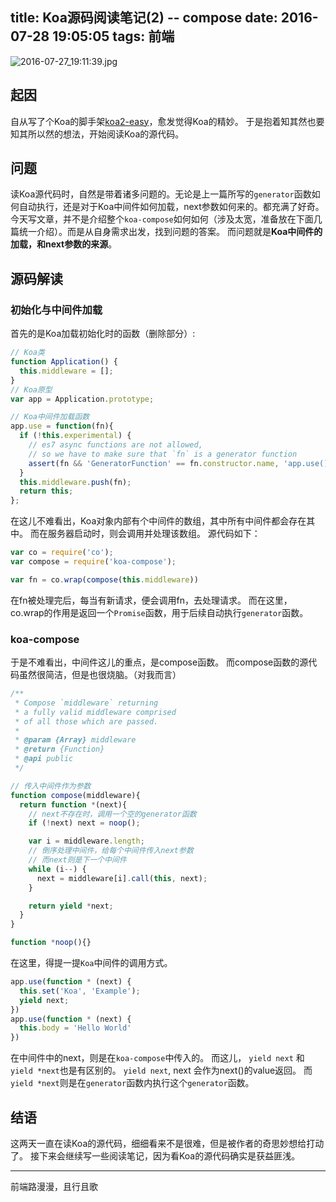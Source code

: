 title: Koa源码阅读笔记(2) -- compose
date: 2016-07-28 19:05:05
tags: 前端
---
![2016-07-27_19:11:39.jpg](http://7xoxxe.com1.z0.glb.clouddn.com/2016-07-27_19:11:39.jpg)
## 起因
自从写了个Koa的脚手架[koa2-easy](https://github.com/Lxxyx/koa2-easy)，愈发觉得Koa的精妙。
于是抱着知其然也要知其所以然的想法，开始阅读Koa的源代码。

## 问题
读Koa源代码时，自然是带着诸多问题的。无论是上一篇所写的`generator`函数如何自动执行，还是对于Koa中间件如何加载，next参数如何来的。都充满了好奇。
今天写文章，并不是介绍整个`koa-compose`如何如何（涉及太宽，准备放在下面几篇统一介绍）。而是从自身需求出发，找到问题的答案。
而问题就是**Koa中间件的加载，和next参数的来源**。

## 源码解读
### 初始化与中间件加载
首先的是Koa加载初始化时的函数（删除部分）:

```javascript
// Koa类
function Application() {
  this.middleware = [];
}
// Koa原型
var app = Application.prototype;

// Koa中间件加载函数
app.use = function(fn){
  if (!this.experimental) {
    // es7 async functions are not allowed,
    // so we have to make sure that `fn` is a generator function
    assert(fn && 'GeneratorFunction' == fn.constructor.name, 'app.use() requires a generator function');
  }
  this.middleware.push(fn);
  return this;
};
```

在这儿不难看出，Koa对象内部有个中间件的数组，其中所有中间件都会存在其中。
而在服务器启动时，则会调用并处理该数组。
源代码如下：

```javascript
var co = require('co');
var compose = require('koa-compose');

var fn = co.wrap(compose(this.middleware))
```

在fn被处理完后，每当有新请求，便会调用fn，去处理请求。
而在这里，co.wrap的作用是返回一个`Promise`函数，用于后续自动执行`generator`函数。

### koa-compose
于是不难看出，中间件这儿的重点，是compose函数。
而compose函数的源代码虽然很简洁，但是也很烧脑。（对我而言）

```javascript
/**
 * Compose `middleware` returning
 * a fully valid middleware comprised
 * of all those which are passed.
 *
 * @param {Array} middleware
 * @return {Function}
 * @api public
 */

// 传入中间件作为参数
function compose(middleware){
  return function *(next){
    // next不存在时，调用一个空的generator函数
    if (!next) next = noop();

    var i = middleware.length;
    // 倒序处理中间件，给每个中间件传入next参数
    // 而next则是下一个中间件
    while (i--) {
      next = middleware[i].call(this, next);
    }

    return yield *next;
  }
}

function *noop(){}
```

在这里，得提一提`Koa`中间件的调用方式。

```javascript
app.use(function * (next) {
  this.set('Koa', 'Example');
  yield next;
})
app.use(function * (next) {
  this.body = 'Hello World'
})
```

在中间件中的next，则是在`koa-compose`中传入的。
而这儿， `yield next` 和 `yield *next`也是有区别的。
`yield next`, next 会作为next()的value返回。
而`yield *next`则是在`generator`函数内执行这个`generator`函数。

## 结语
这两天一直在读Koa的源代码，细细看来不是很难，但是被作者的奇思妙想给打动了。
接下来会继续写一些阅读笔记，因为看Koa的源代码确实是获益匪浅。

---
前端路漫漫，且行且歌
